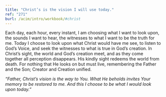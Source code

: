 ```yaml
---
title: "Christ’s is the vision I will use today."
ref: "271"
burl: /acim/intro/workbook/#christ
---
```


Each day, each hour, every instant, I am choosing what I want to look
upon, the sounds I want to hear, the witnesses to what I want to be the
truth for me. Today I choose to look upon what Christ would have me see,
to listen to God’s Voice, and seek the witnesses to what is true in
God’s creation. In Christ’s sight, the world and God’s creation meet,
and as they come together all perception disappears. His kindly sight
redeems the world from death. For nothing that He looks on but must
live, remembering the Father and the Son; Creator and Creation unified.

*“Father, Christ’s vision is the way to You. What He beholds invites Your
memory to be restored to me. And this I choose to be what I would look
upon today.”*

